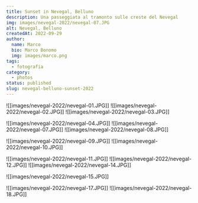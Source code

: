 ```yaml
---
title: Sunset in Nevegal, Belluno
description: Una passeggiata al tramonto sulle creste del Nevegal
img: images/nevegal-2022/nevegal-07.JPG
alt: Nevegal, Belluno
createdAt: 2022-09-29
author:
  name: Marco
  bio: Marco Bonomo
  img: images/marco.png
tags:
  - fotografia
category:
  - photos
status: published
slug: nevegal-belluno-sunset-2022
---
```




![[images/nevegal-2022/nevegal-01.JPG]]
![[images/nevegal-2022/nevegal-02.JPG]]
![[images/nevegal-2022/nevegal-03.JPG]]


![[images/nevegal-2022/nevegal-04.JPG]]
![[images/nevegal-2022/nevegal-07.JPG]]
![[images/nevegal-2022/nevegal-08.JPG]]


![[images/nevegal-2022/nevegal-09.JPG]]
![[images/nevegal-2022/nevegal-10.JPG]]


![[images/nevegal-2022/nevegal-11.JPG]]
![[images/nevegal-2022/nevegal-12.JPG]]
![[images/nevegal-2022/nevegal-14.JPG]]


![[images/nevegal-2022/nevegal-15.JPG]]


![[images/nevegal-2022/nevegal-17.JPG]]
![[images/nevegal-2022/nevegal-18.JPG]]


